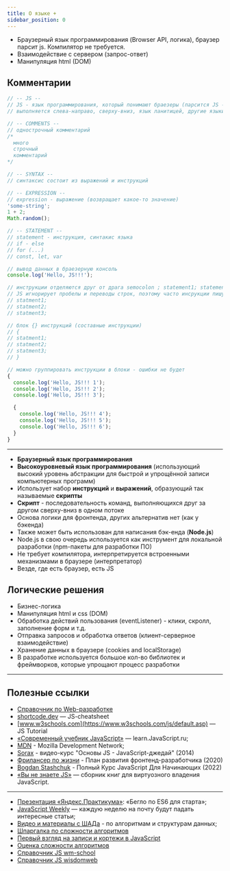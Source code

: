 ```yaml
---
title: О языке +
sidebar_position: 0
---
```


- Браузерный язык программирования (Browser API, логика), браузер парсит js. Компилятор не требуется.
- Взаимодействие с сервером (запрос-ответ)
- Манипуляция html (DOM)

## Комментарии

```js
// -- JS --
// JS - язык программирования, который понимают браезеры (парсится JS - JS-движок V8 в Chrome)
// выполняется слева-направо, сверху-вниз, язык ланитицей, другие языки - плохая практика

// -- COMMENTS --
// однострочный комментарий
/*
  много
  строчный
  комментарий
*/

// -- SYNTAX --
// синтаксис состоит из выражений и инструкций

// -- EXPRESSION --
// expression - выражение (возвращает какое-то значение)
'some-string';
1 + 2;
Math.random();

// -- STATEMENT --
// statement - инструкция, синтакис языка
// if - else
// for (...)
// const, let, var

// вывод данных в браезерную консоль
console.log('Hello, JS!!!');
```

```js
// инструкции отделяются друг от драга semocolon ; statement1; statement2; ...; statementN;
// JS игнорирует пробелы и переводы строк, поэтому часто инсрукции пишут на новых строках
// statment1;
// statment2;
// statment3;

// блок {} инструкций (составные инструкции)
// {
// statment1;
// statment2;
// statment3;
// }
```

```js
// можно группировать инструкции в блоки - ошибки не будет
{
  console.log('Hello, JS!!! 1');
  console.log('Hello, JS!!! 2');
  console.log('Hello, JS!!! 3');

  {
    console.log('Hello, JS!!! 4');
    console.log('Hello, JS!!! 5');
    console.log('Hello, JS!!! 6');
  }
}
```

---

- **Браузерный язык программирования**
- **Высокоуровневый язык программирования** (использующий высокий уровень абстракции для быстрой и упрощённой записи компьютерных программ)
- Использует набор **инструкций** и **выражений**, образующий так называемые **скрипты**
- **Скрипт** - последовательность команд, выполняющихся друг за другом сверху-вниз в одном потоке
- Основа логики для фронтенда, других альтернатив нет (как у бэкенда)
- Также может быть использован для написания бэк-енда (**Node.js**)
- Node.js в свою очередь используется как инструмент для локальной разработки (npm-пакеты для разработки ПО)
- Не требует компилятора, интерпретируется встроенными механизмами в браузере (интерпретатор)
- Везде, где есть браузер, есть JS

## Логические решения

- Бизнес-логика
- Манипуляция html и css (DOM)
- Обработка действий пользования (eventListener) - клики, скролл, заполнение форм и т.д.
- Отправка запросов и обработка ответов (клиент-серверное взаимодействие)
- Хранение данных в браузере (cookies and localStorage)
- В разработке используется большое кол-во библиотек и фреймворков, которые упрощают процесс разработки

---

## Полезные ссылки

- [Справочник по Web-разработке](https://doka.guide/)
- [shortcode.dev](https://shortcode.dev/javascript-cheatsheet#javascript-cheatsheet) — JS-cheatsheet
- [www.w3schools.com](https://www.w3schools.com/js/default.asp) — JS Tutorial
- [«Современный учебник JavaScript»](https://learn.javascript.ru/) — learn.JavaScript.ru;
- [MDN](https://developer.mozilla.org/ru/docs/Web/JavaScript) - Mozilla Development Network;
- [Sorax](https://www.youtube.com/watch?v=H6G63NKRSi8&list=PL363QX7S8MfSxcHzvkNEqMYbOyhLeWwem) - видео-курс "Основы JS - JavaScript-джедай" (2014)
- [Фрилансер по жизни](https://www.youtube.com/watch?v=yJcCKuxfb2o&list=PLM6XATa8CAG7DDIBjNVd78Fv5Ueo930IV) - План развития фронтенд-разработчика (2020)
- [Bogdan Stashchuk](https://www.youtube.com/watch?v=CxgOKJh4zWE&t=2425s) - Полный Курс JavaScript Для Начинающих (2022)
- [«Вы не знаете JS»](https://github.com/azat-io/you-dont-know-js-ru) — сборник книг для виртуозного владения JavaScript.

---

- [Презентация «Яндекс.Практикума»](https://disk.yandex.ru/i/ekqxfARcwTqkwg): «Бегло по ES6 для старта»;
- [JavaScript Weekly](https://javascriptweekly.com/) — каждую неделю на почту будут падать интересные статьи;
- [Видео и материалы с ШАДа](https://www.youtube.com/playlist?list=PLJOzdkh8T5koEPv-R5W0ovmL_T2BjB1HX) - по алгоритмам и структурам данных;
- [Шпаргалка по сложности алгоритмов](https://habr.com/ru/post/188010/)
- [Первый взгляд на записи и кортежи в JavaScript](https://habr.com/ru/post/504092/)
- [Оценка сложности алгоритмов](https://habr.com/ru/post/173821/)
- [Справочник JS wm-school](https://wm-school.ru/js/index.php)
- [Справочник JS wisdomweb](https://www.wisdomweb.ru/JS/javascript-first.php)
